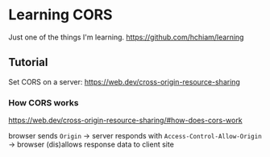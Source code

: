 # Learning CORS

Just one of the things I'm learning. <https://github.com/hchiam/learning>

## Tutorial

Set CORS on a server: <https://web.dev/cross-origin-resource-sharing>

### How CORS works

<https://web.dev/cross-origin-resource-sharing/#how-does-cors-work>

browser sends `Origin` -> server responds with `Access-Control-Allow-Origin` -> browser (dis)allows response data to client site
